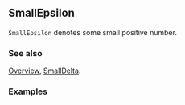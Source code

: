 ## SmallEpsilon

`SmallEpsilon` denotes some small positive number.

### See also

[Overview](Extra/FeynCalc.md), [SmallDelta](SmallDelta.md).

### Examples
